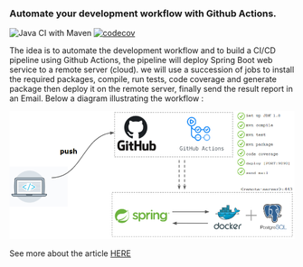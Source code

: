### Automate your development workflow with Github Actions.

![Java CI with Maven](https://github.com/kasdihacene/workflow-github-actions/workflows/Java%20CI%20with%20Maven/badge.svg) [![codecov](https://codecov.io/gh/kasdihacene/workflow-github-actions/branch/master/graph/badge.svg)](https://codecov.io/gh/kasdihacene/workflow-github-actions)


The idea is to automate the development workflow and to build a CI/CD pipeline using Github Actions, the pipeline will deploy Spring Boot web service to a remote server (cloud). we will use a succession of jobs to install the required packages, compile, run tests, code coverage and generate package then deploy it on the remote server, finally send the result report in an Email. Below a diagram illustrating the workflow :

![](markdown/workflow.PNG)


See more about the article [HERE](https://github.com/angular/angular-cli/blob/master/README.md)
